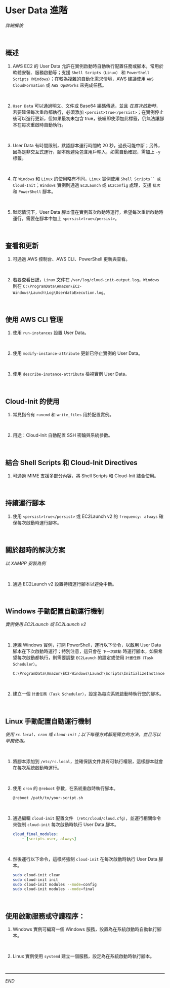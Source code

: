 # User Data 進階

_詳細解說_

<br>

## 概述

1. AWS EC2 的 User Data 允許在實例啟動時自動執行配置任務或腳本，常用於軟體安裝、服務啟動等；支援 `Shell Scripts（Linux）` 和 `PowerShell Scripts（Windows）`；在較為複雜的自動化需求情境，AWS 建議使用 `AWS CloudFormation` 或 `AWS OpsWorks` 來完成任務。

<br>

2. `User Data` 可以通過明文、文件或 Base64 編碼傳遞，並且 _在首次啟動時_，若要確保每次重啟都執行，必須添加 `<persist>true</persist>`；在實例停止後可以進行更新，但如果最初未包含 <persist>true</persist>，後續即使添加此標籤，仍無法讓腳本在每次重啟時自動執行。

<br>

3. User Data 有時間限制，默認腳本運行時間約 20 秒，過長可能中斷；另外，因為是非交互式運行，腳本應避免包含用戶輸入，如需自動確認，需加上 `-y` 標籤。

<br>

4. 在 `Windows` 和 `Linux` 的使用略有不同，`Linux` 實例使用 `Shell Scripts`` 或 Cloud-Init`；`Windows` 實例則通過 `EC2Launch` 或 `EC2Config` 處理，支援 `批次` 和 `PowerShell` 腳本。

<br>

5. 默認情況下，User Data 腳本僅在實例首次啟動時運行，希望每次重新啟動時運行，需要在腳本中加上 `<persist>true</persist>`。 

<br>

## 查看和更新

1. 可通過 AWS 控制台、AWS CLI、PowerShell 更新與查看。

<br>

2. 若要查看日誌，`Linux` 文件在 `/var/log/cloud-init-output.log`，`Windows` 則在 `C:\ProgramData\Amazon\EC2-Windows\Launch\Log\UserdataExecution.log`。

<br>

## 使用 AWS CLI 管理

1. 使用 `run-instances` 設置 User Data。

<br>

2. 使用 `modify-instance-attribute` 更新已停止實例的 User Data。

<br>

3. 使用 `describe-instance-attribute` 檢視實例 User Data。

<br>

## Cloud-Init 的使用

1. 常見指令有 `runcmd` 和 `write_files` 用於配置實例。

<br>

2. 用途：Cloud-Init 自動配置 SSH 密鑰與系統參數。

<br>

## 結合 Shell Scripts 和 Cloud-Init Directives

1. 可通過 MIME 支援多部分內容，將 Shell Scripts 和 Cloud-Init 結合使用。

<br>

## 持續運行腳本

1. 使用 `<persist>true</persist>` 或 EC2Launch v2 的 `frequency: always` 確保每次啟動時運行腳本。

<br>

##  關於超時的解決方案

_以 XAMPP 安裝為例_

<br>

1. 通過 EC2Launch v2 設置持續運行腳本以避免中斷。

<br>

## Windows 手動配置自動運行機制

_實例使用 EC2Launch 或 EC2Launch v2_

<br>

1. 連線 Windows 實例，打開 PowerShell，運行以下命令，以啟用 User Data 腳本在下次啟動時運行；特別注意，這只會在 `下一次啟動` 時運行腳本，如果希望每次啟動都執行，則需要調整 `EC2Launch` 的設定或使用 `計畫任務（Task Scheduler）`。

    ```powershell
    C:\ProgramData\Amazon\EC2-Windows\Launch\Scripts\InitializeInstance.ps1 -Schedule
    ```

<br>

2. 建立一個 `計畫任務（Task Scheduler）`，設定為每次系統啟動時執行您的腳本。

<br>

## Linux 手動配置自動運行機制

_使用 `rc.local`、`cron` 或 `cloud-init`；以下每種方式都是獨立的方法，並且可以單獨使用。_

<br>

1. 將腳本添加到 `/etc/rc.local`，並確保該文件具有可執行權限，這樣腳本就會在每次系統啟動時運行。

<br>

2. 使用 `cron` 的 `@reboot` 參數，在系統重啟時執行腳本。

    ```bash
    @reboot /path/to/your-script.sh
    ```

<br>

3. 通過編輯 `cloud-init` 配置文件 `（/etc/cloud/cloud.cfg）`，並運行相關命令來強制 `cloud-init` 每次啟動時執行 User Data 腳本。

    ```yaml
    cloud_final_modules:
        - [scripts-user, always]
    ```

<br>

4. 然後運行以下命令，這樣將強制 `cloud-init` 在每次啟動時執行 User Data 腳本。

    ```bash
    sudo cloud-init clean
    sudo cloud-init init
    sudo cloud-init modules --mode=config
    sudo cloud-init modules --mode=final
    ```

<br>

## 使用啟動服務或守護程序：

1. Windows 實例可編寫一個 Windows 服務，設置為在系統啟動時自動執行腳本。

<br>

2. Linux 實例使用 `systemd` 建立一個服務，設定為在系統啟動時執行腳本。

<br>

___

_END_